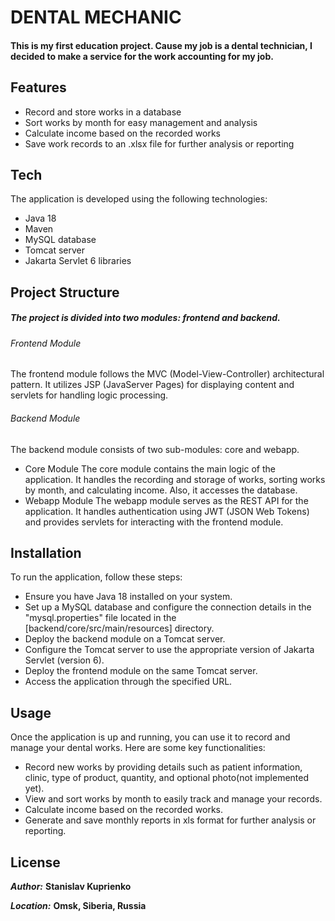 # DENTAL MECHANIC

#### This is my first education project. Cause my job is a dental technician, I decided to make a service for the work accounting for my job.

## Features

- Record and store works in a database
- Sort works by month for easy management and analysis
- Calculate income based on the recorded works
- Save work records to an .xlsx file for further analysis or reporting

## Tech

The application is developed using the following technologies:

- Java 18
- Maven
- MySQL database
- Tomcat server
- Jakarta Servlet 6 libraries

## Project Structure

##### The project is divided into two modules: frontend and backend.
###### Frontend Module
The frontend module follows the MVC (Model-View-Controller) architectural pattern. It utilizes JSP (JavaServer Pages) for displaying content and servlets for handling logic processing.
###### Backend Module
The backend module consists of two sub-modules: core and webapp.
- Core Module
  The core module contains the main logic of the application. It handles the recording and storage of works, sorting works by month, and calculating income. Also, it accesses the database.
- Webapp Module
  The webapp module serves as the REST API for the application. It handles authentication using JWT (JSON Web Tokens) and provides servlets for interacting with the frontend module.

## Installation

To run the application, follow these steps:
- Ensure you have Java 18 installed on your system.
- Set up a MySQL database and configure the connection details in the "mysql.properties" file located in the [backend/core/src/main/resources] directory.
- Deploy the backend module on a Tomcat server.
- Configure the Tomcat server to use the appropriate version of Jakarta Servlet (version 6).
- Deploy the frontend module on the same Tomcat server.
- Access the application through the specified URL.

## Usage

Once the application is up and running, you can use it to record and manage your dental works. Here are some key functionalities:
- Record new works by providing details such as patient information, clinic, type of product, quantity, and optional photo(not implemented yet).
- View and sort works by month to easily track and manage your records.
- Calculate income based on the recorded works.
- Generate and save monthly reports in xls format for further analysis or reporting.

## License

***Author:***
**Stanislav Kuprienko**

***Location:***
**Omsk, Siberia, Russia**